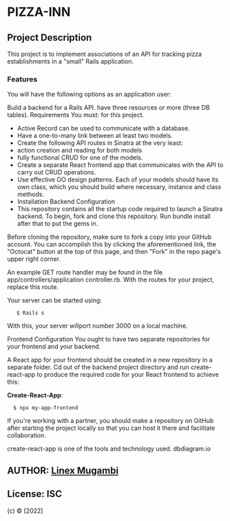 # PIZZA-INN

## Project Description
This project is to implement associations of an API for tracking pizza establishments in a "small" Rails application.

### Features
You will have the following options as an application user:

Build a backend for a Rails API.
have three resources or more (three DB tables).
Requirements
You must: for this project.

- Active Record can be used to communicate with a database.
- Have a one-to-many link between at least two models.
- Create the following API routes in Sinatra at the very least:
- action creation and reading for both models
- fully functional CRUD for one of the models.
- Create a separate React frontend app that communicates with the API to carry out CRUD operations.
- Use effective OO design patterns. Each of your models should have its own class, which you should build where necessary, instance and class methods.
- Installation Backend Configuration
- This repository contains all the startup code required to launch a Sinatra backend. To begin, fork and clone this repository. Run bundle install after that to put the gems in.

Before cloning the repository, make sure to fork a copy into your GitHub account. You can accomplish this by clicking the aforementioned link, the "Octocat" button at the top of this page, and then "Fork" in the repo page's upper right corner.

An example GET route handler may be found in the file app/controllers/application controller.rb. With the routes for your project, replace this route.

Your server can be started using:

       $ Rails s
With this, your server willport number 3000 on a local machine.

Frontend Configuration
You ought to have two separate repositories for your frontend and your backend.

A React app for your frontend should be created in a new repository in a separate folder. Cd out of the backend project directory and run create-react-app to produce the required code for your React frontend to achieve this:

<b>Create-React-App</b>: 

      $ npx my-app-frontend
If you're working with a partner, you should make a repository on GitHub after starting the project locally so that you can host it there and facilitate collaboration.

create-react-app is one of the tools and technology used.
dbdiagram.io


 ## AUTHOR: [Linex Mugambi](https://github.com/LinexMugambi)
## License:  ISC
(c) © [2022]